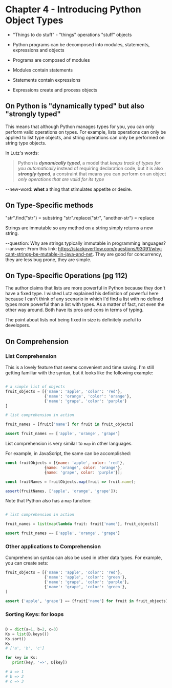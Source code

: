 
# Chapter 4 - Introducing Python Object Types

- "Things to do stuff" -
"things" operations
"stuff" objects


- Python programs can be decomposed into modules, statements, expressions and
objects

- Programs are composed of modules
- Modules contain statements
- Statements contain expressions
- Expressions create and process objects


## On Python is "dynamically typed" but also "strongly typed"

This means that although Python manages types for you, you can only perform
valid operations on types. For example, lists operations can only be applied to
list type objects, and string operations can only be performed on string type
objects.

In Lutz's words:

> Python is ***dynamically typed***, a model that *keeps track of types for you
automatically* instead of requiring declaration code, but it is also
***strongly typed***, a constraint that means you can perform on an object *only
operations that are valid for its type*

--new-word: **whet** a thing that stimulates appetite or desire.

## On Type-Specific methods

"str".find("str") = substring
"str".replace("str", "another-str") = replace

Strings are immutable so any method on a string simply returns a new string.

--question: Why are strings typically immutable in programming languages?
--answer: From this link: https://stackoverflow.com/questions/93091/why-cant-strings-be-mutable-in-java-and-net. They are good for concurrency, they are less bug prone, they are simple.

## On Type-Specific Operations (pg 112)

The author claims that lists are more powerful in Python because they don't
have a fixed type. I wished Lutz explained his definition of powerful here
because I can't think of any scenario in which I'd find a list with no defined
types more powerful than a list with types. As a matter of fact, not even the
other way around. Both have its pros and cons in terms of typing.

The point about lists not being fixed in size is definitely useful to
developers.

## On Comprehension

### List Comprehension

This is a lovely feature that seems convenient and time saving. I'm still
getting familiar with the syntax, but it looks like the following example:

```Python

# a simple list of objects
fruit_objects = [{'name': 'apple', 'color': 'red'},
                 {'name': 'orange', 'color': 'orange'},
                 {'name': 'grape', 'color': 'purple'}
]

# list comprehension in action

fruit_names = [fruit['name'] for fruit in fruit_objects]

assert fruit_names == ['apple', 'orange', 'grape']

```

List comprehension is very similar to `map` in other languages.

For example, in JavaScript, the same can be accomplished:

```JavaScript
const fruitObjects = [{name: 'apple', color: 'red'},
                 {name: 'orange', color: 'orange'},
                 {name: 'grape', color: 'purple'}];

const fruitNames = fruitObjects.map(fruit => fruit.name);

assert(fruitNames, ['apple', 'orange', 'grape']);
```

Note that Python also has a `map` function:

```Python

# list comprehension in action

fruit_names = list(map(lambda fruit: fruit['name'], fruit_objects))

assert fruit_names == ['apple', 'orange', 'grape']

```

### Other applications to Comprehension

Comprehension syntax can also be used in other data types. For example, you
can create sets:

```Python
fruit_objects = [{'name': 'apple', 'color': 'red'},
                 {'name': 'apple', 'color': 'green'},
                 {'name': 'grape', 'color': 'purple'},
                 {'name': 'grape', 'color': 'green'},
]

assert {'apple', 'grape'} == {fruit['name'] for fruit in fruit_objects}

```

### Sorting Keys: for loops


```python

D = dict(a=1, b=2, c=3)
Ks = list(D.keys())
Ks.sort()
Ks
# ['a', 'b', 'c']

for key in Ks:
   print(key, '=>', D[key])

# a => 1
# b => 2
# c => 3

```
